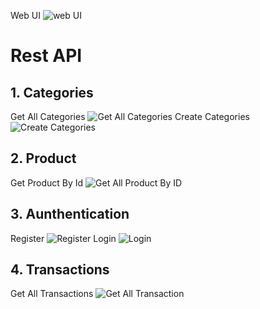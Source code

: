 Web UI
![web UI](https://user-images.githubusercontent.com/99981322/168465469-142aa5ed-8bca-4d1a-a553-05b55c72ed81.png)

# Rest API

## 1. Categories
Get All Categories
![Get All Categories](https://user-images.githubusercontent.com/99981322/168469860-c069f5d7-de0e-46e5-a5e4-ff20a786dee8.png)
Create Categories
![Create Categories](https://user-images.githubusercontent.com/99981322/168470486-64d11051-63fd-4d15-87b4-dbe94dee2206.png)

## 2. Product
Get Product By Id
![Get All Product By ID](https://user-images.githubusercontent.com/99981322/168474936-03c40db8-c911-42ba-8a0a-49d2d7528282.png)

## 3. Aunthentication
Register
![Register](https://user-images.githubusercontent.com/99981322/168476343-bd21ffce-6e12-4ea9-90cc-409f2d089660.png)
Login
![Login](https://user-images.githubusercontent.com/99981322/168476359-bb274d19-82ba-42cb-853f-c47b28eb51c1.png)

## 4. Transactions
Get All Transactions
![Get All Transaction](https://user-images.githubusercontent.com/99981322/168476843-bf1595c2-ac1a-4b77-9a4d-b5ca40700a2a.png)
